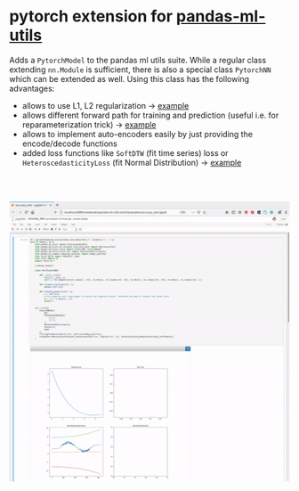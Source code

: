 # pytorch extension for [pandas-ml-utils][ghl1]

Adds a `PytorchModel` to the pandas ml utils suite. While a regular class extending `nn.Module` is sufficient,
there is also a special class `PytorchNN` which can be extended as well. Using this class has the following 
advantages:

 * allows to use L1, L2 regularization -> [example][ghl2] 
 * allows different forward path for training and prediction (useful i.e. for reparameterization trick) -> [example][ghl3]
 * allows to implement auto-encoders easily by just providing the encode/decode functions
 * added loss functions like `SoftDTW` (fit time series) loss or `HeteroscedasticityLoss` (fit Normal Distribution) -> [example][ghl3]

<br/><br/>

![Fitting Example][ghi1]

[ghl1]: https://github.com/KIC/pandas-ml-quant/tree/0.2.2/pandas-ml-utils-torch/../pandas-ml-utils
[ghl2]: https://github.com/KIC/pandas-ml-quant/tree/0.2.2/pandas-ml-utils-torch/./examples/regression_with_regularization.ipynb
[ghl3]: https://github.com/KIC/pandas-ml-quant/tree/0.2.2/pandas-ml-utils-torch/./examples/probabilistic_model.ipynb
[ghi1]: https://github.com/KIC/pandas-ml-quant/raw/0.2.2/pandas-ml-utils-torch/../.readme/videos/probabilistic-model-fit.gif

